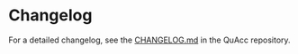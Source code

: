 # Changelog

For a detailed changelog, see the [CHANGELOG.md](https://github.com/arosen93/quacc/blob/main/CHANGELOG.md) in the QuAcc repository.
